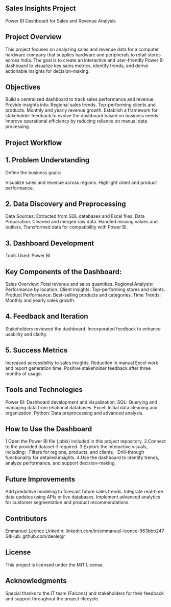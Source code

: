 ## Sales Insights Project
Power BI Dashboard for Sales and Revenue Analysis

## Project Overview
This project focuses on analyzing sales and revenue data for a computer hardware company that supplies hardware and peripherals to retail stores across India. The goal is to create an interactive and user-friendly Power BI dashboard to visualize key sales metrics, identify trends, and derive actionable insights for decision-making.

## Objectives
Build a centralized dashboard to track sales performance and revenue.
Provide insights into:
Regional sales trends.
Top-performing clients and products.
Monthly and yearly revenue growth.
Establish a framework for stakeholder feedback to evolve the dashboard based on business needs.
Improve operational efficiency by reducing reliance on manual data processing.

## Project Workflow
## 1. Problem Understanding
Define the business goals:

Visualize sales and revenue across regions.
Highlight client and product performance.

## 2. Data Discovery and Preprocessing
Data Sources: Extracted from SQL databases and Excel files.
Data Preparation:
Cleaned and merged raw data.
Handled missing values and outliers.
Transformed data for compatibility with Power BI.

## 3. Dashboard Development
Tools Used: Power BI

## Key Components of the Dashboard:

Sales Overview: Total revenue and sales quantities.
Regional Analysis: Performance by location.
Client Insights: Top-performing stores and clients.
Product Performance: Best-selling products and categories.
Time Trends: Monthly and yearly sales growth.

## 4. Feedback and Iteration
Stakeholders reviewed the dashboard.
Incorporated feedback to enhance usability and clarity.

## 5. Success Metrics
Increased accessibility to sales insights.
Reduction in manual Excel work and report generation time.
Positive stakeholder feedback after three months of usage.

## Tools and Technologies
Power BI: Dashboard development and visualization.
SQL: Querying and managing data from relational databases.
Excel: Initial data cleaning and organization.
Python: Data preprocessing and advanced analysis.

## How to Use the Dashboard
1.Open the Power BI file (.pbix) included in this project repository.
2.Connect to the provided dataset if required.
3.Explore the interactive visuals, including:
  -Filters for regions, products, and clients.
  -Drill-through functionality for detailed insights.
4.Use the dashboard to identify trends, analyze performance, and support decision-making.

## Future Improvements
Add predictive modeling to forecast future sales trends.
Integrate real-time data updates using APIs or live databases.
Implement advanced analytics for customer segmentation and product recommendations.

## Contributors
Emmanuel Leonce
LinkedIn: linkedin.com/in/emmanuel-leonce-963bbb247
GitHub: github.com/deoleojr

## License
This project is licensed under the MIT License.

## Acknowledgments
Special thanks to the IT team (Falcons) and stakeholders for their feedback and support throughout the project lifecycle.
